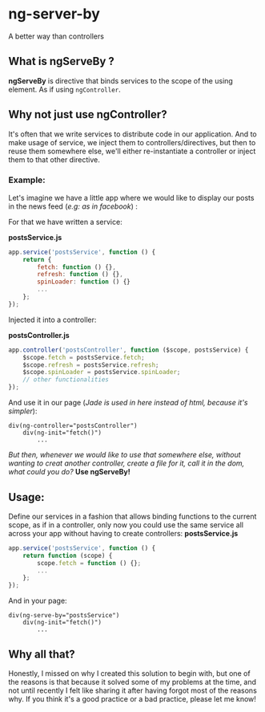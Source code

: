 # ng-server-by
A better way than controllers

## What is ngServeBy ?

**ngServeBy** is directive that binds services to the scope of the using element. As if using `ngController`.

## Why not just use ngController?

It's often that we write services to distribute code in our application. And to make usage of service, we inject them to controllers/directives, but then to reuse them somewhere else, we'll either re-instantiate a controller or inject them to that other directive.

### Example:
Let's imagine we have a little app where we would like to display our posts in the news feed (*e.g: as in facebook*) :

For that we have written a service:

**postsService.js**
```Javascript
app.service('postsService', function () {
	return {
		fetch: function () {},
		refresh: function () {},
		spinLoader: function () {}
		...
	}; 
});
```

Injected it into a controller:

**postsController.js**
```Javascript
app.controller('postsController', function ($scope, postsService) {
	$scope.fetch = postsService.fetch;	
	$scope.refresh = postsService.refresh;	
	$scope.spinLoader = postsService.spinLoader;
	// other functionalities
});
```

And use it in our page (*Jade is used in here instead of html, because it's simpler*):
```Jade
div(ng-controller="postsController")
	div(ng-init="fetch()")
		...
```

*But then, whenever we would like to use that somewhere else, without wanting to creat another controller, create a file for it, call it in the dom, what could you do?* **Use ngServeBy!**

## Usage:
Define our services in a fashion that allows binding functions to the current scope, as if in a controller, only now you could use the same service all across your app without having to create controllers:
**postsService.js**
```Javascript
app.service('postsService', function () {
	return function (scope) {
		scope.fetch = function () {};
		...
	};
});
```

And in your page:
```Jade
div(ng-serve-by="postsService")
	div(ng-init="fetch()")
		...
```

## Why all that?
Honestly, I missed on why I created this solution to begin with, but one of the reasons is that because it solved some of my problems at the time, and not until recently I felt like sharing it after having forgot most of the reasons why. If you think it's a good practice or a bad practice, please let me know!